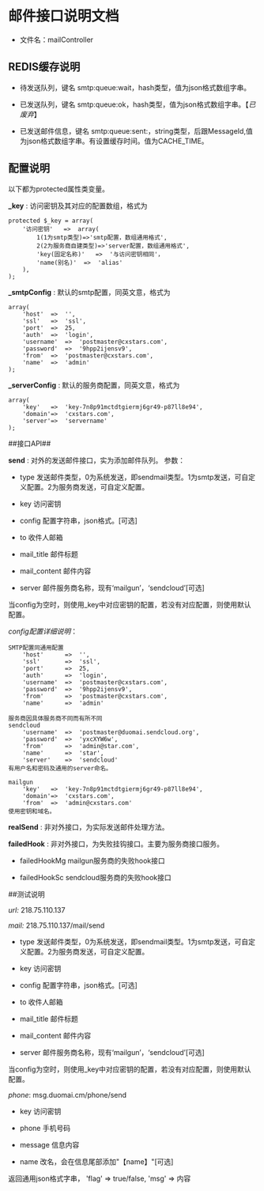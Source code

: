 # 邮件接口说明文档 #
- 文件名：mailController

## REDIS缓存说明
- 待发送队列，键名 smtp:queue:wait，hash类型，值为json格式数组字串。

- 已发送队列，键名 smtp:queue:ok，hash类型，值为json格式数组字串。【*已废弃*】

- 已发送邮件信息，键名 smtp:queue:sent:，string类型，后跟MessageId,值为json格式数组字串。有设置缓存时间。值为CACHE_TIME。

## 配置说明
以下都为protected属性类变量。

**\_key** : 访问密钥及其对应的配置数组，格式为

    protected $_key = array(
		'访问密钥'   =>  array(
			1(1为smtp类型)=>'smtp配置，数组通用格式',
    		2(2为服务商自建类型)=>'server配置，数组通用格式',
    		'key(固定名称)'   =>  '与访问密钥相同'，
			'name(别名)'	=>	'alias'
    	),
    );

**\_smtpConfig** : 默认的smtp配置，同英文意，格式为

	array(
	    'host'  =>  '',
	    'ssl'   =>  'ssl',
	    'port'  =>  25,
	    'auth'  =>  'login',
	    'username'  =>  'postmaster@cxstars.com',
	    'password'  =>  '9hpp2ijensv9',
	    'from'  =>  'postmaster@cxstars.com',
	    'name'  =>  'admin'
    );

**\_serverConfig** : 默认的服务商配置，同英文意，格式为

    array(
	    'key'   =>  'key-7n8p91mctdtgiermj6gr49-p87ll8e94',
	    'domain'=>  'cxstars.com',
		'server'=>	'servername'
    );

##接口API##

**send** : 对外的发送邮件接口，实为添加邮件队列。
参数：

- type 发送邮件类型，0为系统发送，即sendmail类型。1为smtp发送，可自定义配置。2为服务商发送，可自定义配置。

- key 访问密钥

- config 配置字符串，json格式。[可选]

- to 收件人邮箱

- mail_title 邮件标题

- mail_content 邮件内容

- server 邮件服务商名称，现有‘mailgun’，‘sendcloud’[可选]

当config为空时，则使用_key中对应密钥的配置，若没有对应配置，则使用默认配置。

*config配置详细说明*：

	SMTP配置同通用配置
	    'host'  	=>  '',
	    'ssl'   	=>  'ssl',
	    'port'  	=>  25,
	    'auth'  	=>  'login',
	    'username'  =>  'postmaster@cxstars.com',
	    'password'  =>  '9hpp2ijensv9',
	    'from'  	=>  'postmaster@cxstars.com',
	    'name'  	=>  'admin'

	服务商因具体服务商不同而有所不同
	sendcloud
        'username'  =>  'postmaster@duomai.sendcloud.org',
        'password'  =>  'yxcXYW6w',
        'from'      =>  'admin@star.com',
        'name'      =>  'star',
        'server'    =>  'sendcloud'
	有用户名和密码及通用的server命名。

	mailgun
		'key'	=>	'key-7n8p91mctdtgiermj6gr49-p87ll8e94',
		'domain'=>	'cxstars.com',
		'from'	=>	'admin@cxstars.com'
	使用密钥和域名。


**realSend** : 非对外接口，为实际发送邮件处理方法。

**failedHook** : 非对外接口，为失败挂钩接口。主要为服务商接口服务。

- failedHookMg  mailgun服务商的失败hook接口

- failedHookSc	sendcloud服务商的失败hook接口

##测试说明

*url:* 218.75.110.137

*mail:* 218.75.110.137/mail/send

- type 发送邮件类型，0为系统发送，即sendmail类型。1为smtp发送，可自定义配置。2为服务商发送，可自定义配置。

- key 访问密钥

- config 配置字符串，json格式。[可选]

- to 收件人邮箱

- mail_title 邮件标题

- mail_content 邮件内容

- server 邮件服务商名称，现有‘mailgun’，‘sendcloud’[可选]

当config为空时，则使用_key中对应密钥的配置，若没有对应配置，则使用默认配置。


*phone*: msg.duomai.cm/phone/send

- key 访问密钥

- phone 手机号码

- message 信息内容

- name 改名，会在信息尾部添加"【name】"[可选]

返回通用json格式字串，
'flag'	=>	true/false,
'msg'	=>	内容